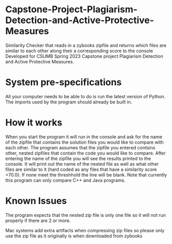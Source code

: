 # Capstone-Project-Plagiarism-Detection-and-Active-Protective-Measures
Similarity Checker that reads in a zybooks zipfile and returns which files are similar to each other along their a corresponding score to the console
Developed for CSUMB Spring 2023 Capstone project Plagiarism Detection and Active Protective Measures.

# System pre-specifications
All your computer needs to be able to do is run the latest version of Python. The imports used by the program should already be built in.

 # How it works
 When you start the program it will run in the console and ask for the name of the zipfile that contains the solution files you would like to compare
 with each other. The program assumes that the zipfile you entered contsins other, nested zipfiles that contain the code you would like to compare. After entering the name of the zipfile you will see the results printed to the console. It will print out the name of the nested file as well as what other files are similar to it (hard coded as any files that have a similarity score >70.0). If none meet the threshhold the line will be blank. Note that currently this program can only compare C++ and Java programs.  
 
 # Known Issues
The program expects that the nested zip file is only one file so it will not run properly if there are 2 or more.

Mac systems add extra artifacts when compressing zip files so please only use the zip file as it originally is when downloaded from zybooks 
